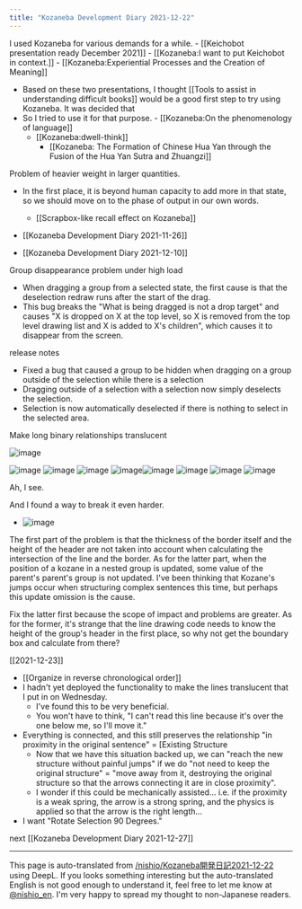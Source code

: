 ```yaml
---
title: "Kozaneba Development Diary 2021-12-22"
---
```


I used Kozaneba for various demands for a while.
    - [[Keichobot presentation ready December 2021]]
        - [[Kozaneba:I want to put Keichobot in context.]]
    - [[Kozaneba:Experiential Processes and the Creation of Meaning]]
- Based on these two presentations, I thought [[Tools to assist in understanding difficult books]] would be a good first step to try using Kozaneba. It was decided that
- So I tried to use it for that purpose.
        - [[Kozaneba:On the phenomenology of language]]
    - [[Kozaneba:dwell-think]]
        - [[Kozaneba: The Formation of Chinese Hua Yan through the Fusion of the Hua Yan Sutra and Zhuangzi]]


Problem of heavier weight in larger quantities.
- In the first place, it is beyond human capacity to add more in that state, so we should move on to the phase of output in our own words.
    - [[Scrapbox-like recall effect on Kozaneba]]

- [[Kozaneba Development Diary 2021-11-26]]
- [[Kozaneba Development Diary 2021-12-10]]

Group disappearance problem under high load
- When dragging a group from a selected state, the first cause is that the deselection redraw runs after the start of the drag.
- This bug breaks the "What is being dragged is not a drop target" and causes "X is dropped on X at the top level, so X is removed from the top level drawing list and X is added to X's children", which causes it to disappear from the screen.

release notes
- Fixed a bug that caused a group to be hidden when dragging on a group outside of the selection while there is a selection
- Dragging outside of a selection with a selection now simply deselects the selection.
- Selection is now automatically deselected if there is nothing to select in the selected area.

Make long binary relationships translucent

![image](https://gyazo.com/332d57d2df82a9b54635aec15209cc32/thumb/1000)

![image](https://gyazo.com/5d6b761b9da4518ff40c5f51ce4262f3/thumb/1000)
![image](https://gyazo.com/3d188c2e0df12805a388e79ea83e53e1/thumb/1000)
![image](https://gyazo.com/e45792a1cccb534549a0386a44a8f7df/thumb/1000)
![image](https://gyazo.com/496f0f14cb1678b80d148f3be5fc36c7/thumb/1000)![image](https://gyazo.com/9cefcf1c5d31a7486b3e055cd58b1d6e/thumb/1000)
![image](https://gyazo.com/4245a9bdefacdd730a79773f2bf52283/thumb/1000)
![image](https://gyazo.com/ee21d37883a766abeb4ef519ee9f5984/thumb/1000)
![image](https://gyazo.com/5383a098af350bf3ec1727fa19190b8f/thumb/1000)

Ah, I see.

And I found a way to break it even harder.
- ![image](https://gyazo.com/1019c8972558303dcb03d5ded37af1a4/thumb/1000)

The first part of the problem is that the thickness of the border itself and the height of the header are not taken into account when calculating the intersection of the line and the border.
As for the latter part, when the position of a kozane in a nested group is updated, some value of the parent's parent's group is not updated.
I've been thinking that Kozane's jumps occur when structuring complex sentences this time, but perhaps this update omission is the cause.

Fix the latter first because the scope of impact and problems are greater.
As for the former, it's strange that the line drawing code needs to know the height of the group's header in the first place, so why not get the boundary box and calculate from there?

[[2021-12-23]]
- [[Organize in reverse chronological order]]
- I hadn't yet deployed the functionality to make the lines translucent that I put in on Wednesday.
    - I've found this to be very beneficial.
    - You won't have to think, "I can't read this line because it's over the one below me, so I'll move it."
- Everything is connected, and this still preserves the relationship "in proximity in the original sentence" = [Existing Structure
    - Now that we have this situation backed up, we can "reach the new structure without painful jumps" if we do "not need to keep the original structure" = "move away from it, destroying the original structure so that the arrows connecting it are in close proximity".
    - I wonder if this could be mechanically assisted... i.e. if the proximity is a weak spring, the arrow is a strong spring, and the physics is applied so that the arrow is the right length...
- I want "Rotate Selection 90 Degrees."

next  [[Kozaneba Development Diary 2021-12-27]]

---
This page is auto-translated from [/nishio/Kozaneba開発日記2021-12-22](https://scrapbox.io/nishio/Kozaneba開発日記2021-12-22) using DeepL. If you looks something interesting but the auto-translated English is not good enough to understand it, feel free to let me know at [@nishio_en](https://twitter.com/nishio_en). I'm very happy to spread my thought to non-Japanese readers.